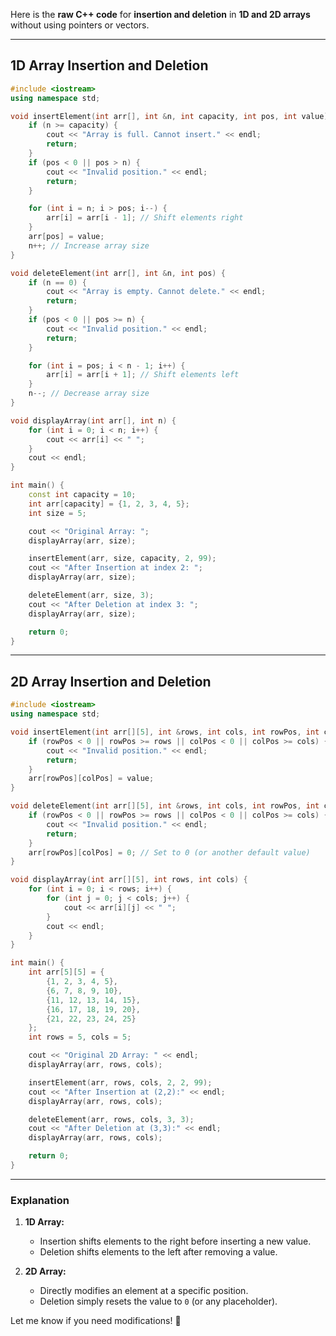 Here is the **raw C++ code** for **insertion and deletion** in **1D and 2D arrays** without using pointers or vectors.

---

## **1D Array Insertion and Deletion**
```cpp
#include <iostream>
using namespace std;

void insertElement(int arr[], int &n, int capacity, int pos, int value) {
    if (n >= capacity) {
        cout << "Array is full. Cannot insert." << endl;
        return;
    }
    if (pos < 0 || pos > n) {
        cout << "Invalid position." << endl;
        return;
    }

    for (int i = n; i > pos; i--) {
        arr[i] = arr[i - 1]; // Shift elements right
    }
    arr[pos] = value;
    n++; // Increase array size
}

void deleteElement(int arr[], int &n, int pos) {
    if (n == 0) {
        cout << "Array is empty. Cannot delete." << endl;
        return;
    }
    if (pos < 0 || pos >= n) {
        cout << "Invalid position." << endl;
        return;
    }

    for (int i = pos; i < n - 1; i++) {
        arr[i] = arr[i + 1]; // Shift elements left
    }
    n--; // Decrease array size
}

void displayArray(int arr[], int n) {
    for (int i = 0; i < n; i++) {
        cout << arr[i] << " ";
    }
    cout << endl;
}

int main() {
    const int capacity = 10;
    int arr[capacity] = {1, 2, 3, 4, 5}; 
    int size = 5;

    cout << "Original Array: ";
    displayArray(arr, size);

    insertElement(arr, size, capacity, 2, 99);
    cout << "After Insertion at index 2: ";
    displayArray(arr, size);

    deleteElement(arr, size, 3);
    cout << "After Deletion at index 3: ";
    displayArray(arr, size);

    return 0;
}
```

---

## **2D Array Insertion and Deletion**
```cpp
#include <iostream>
using namespace std;

void insertElement(int arr[][5], int &rows, int cols, int rowPos, int colPos, int value) {
    if (rowPos < 0 || rowPos >= rows || colPos < 0 || colPos >= cols) {
        cout << "Invalid position." << endl;
        return;
    }
    arr[rowPos][colPos] = value;
}

void deleteElement(int arr[][5], int &rows, int cols, int rowPos, int colPos) {
    if (rowPos < 0 || rowPos >= rows || colPos < 0 || colPos >= cols) {
        cout << "Invalid position." << endl;
        return;
    }
    arr[rowPos][colPos] = 0; // Set to 0 (or another default value)
}

void displayArray(int arr[][5], int rows, int cols) {
    for (int i = 0; i < rows; i++) {
        for (int j = 0; j < cols; j++) {
            cout << arr[i][j] << " ";
        }
        cout << endl;
    }
}

int main() {
    int arr[5][5] = {
        {1, 2, 3, 4, 5},
        {6, 7, 8, 9, 10},
        {11, 12, 13, 14, 15},
        {16, 17, 18, 19, 20},
        {21, 22, 23, 24, 25}
    };
    int rows = 5, cols = 5;

    cout << "Original 2D Array: " << endl;
    displayArray(arr, rows, cols);

    insertElement(arr, rows, cols, 2, 2, 99);
    cout << "After Insertion at (2,2):" << endl;
    displayArray(arr, rows, cols);

    deleteElement(arr, rows, cols, 3, 3);
    cout << "After Deletion at (3,3):" << endl;
    displayArray(arr, rows, cols);

    return 0;
}
```

---

### **Explanation**
1. **1D Array:**
   - Insertion shifts elements to the right before inserting a new value.
   - Deletion shifts elements to the left after removing a value.
   
2. **2D Array:**
   - Directly modifies an element at a specific position.
   - Deletion simply resets the value to `0` (or any placeholder).

Let me know if you need modifications! 🚀
